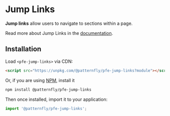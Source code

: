 # Jump Links

**Jump links** allow users to navigate to sections within a page.

Read more about Jump Links in the [documentation][docs].

##  Installation

Load `<pfe-jump-links>` via CDN:

```html
<script src="https://unpkg.com/@patternfly/pfe-jump-links?module"></script>
```

Or, if you are using [NPM](https://npm.im), install it

```bash
npm install @patternfly/pfe-jump-links
```

Then once installed, import it to your application:

```js
import '@patternfly/pfe-jump-links';
```

[docs]: https://patternflyelements.org/components/jump-links
